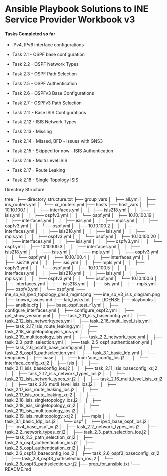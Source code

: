 # Ansible Playbook Solutions to INE Service Provider Workbook v3

#### Tasks Completed so far

- IPv4, IPv6 interface configurations
- Task 2.1 - OSPF base configuration
- Task 2.2 - OSPF Network Types
- Task 2.3 - OSPF Path Selection
- Task 2.5 - OSPF Authentication
- Task 2.6 - OSPFv3 Base Configurations
- Task 2.7 - OSPFv3 Path Selection

- Task 2.11 - Base ISIS Configurations
- Task 2.12 - ISIS Network Types
- Task 2.13 - Missing
- Task 2.14 - Missed, BFD - issues with GNS3
- Task 2.15 - Skipped for now - ISIS Authentication
- Task 2.16 - Multi Level ISIS
- Task 2.17 - Route Leaking
- Task 2.18 - Single Topology ISIS


Directory Structure

tree
.
├── directory_structure.txt
├── group_vars
│   ├── all.yml
│   ├── ios_routers.yml
│   └── xr_routers.yml
├── hosts
├── host_vars
│   ├── 10.10.100.1
│   │   ├── interfaces.yml
│   │   ├── isis218.yml
│   │   ├── isis.yml
│   │   ├── ospfv3.yml
│   │   └── ospf.yml
│   ├── 10.10.100.19
│   │   ├── interfaces.yml
│   │   ├── isis.yml
│   │   ├── mpls.yml
│   │   ├── ospfv3.yml
│   │   └── ospf.yml
│   ├── 10.10.100.2
│   │   ├── interfaces.yml
│   │   ├── isis218.yml
│   │   ├── isis.yml
│   │   ├── mpls.yml
│   │   ├── ospfv3.yml
│   │   └── ospf.yml
│   ├── 10.10.100.20
│   │   ├── interfaces.yml
│   │   ├── isis.yml
│   │   ├── ospfv3.yml
│   │   └── ospf.yml
│   ├── 10.10.100.3
│   │   ├── interfaces.yml
│   │   ├── isis218.yml
│   │   ├── isis.yml
│   │   ├── mpls.yml
│   │   ├── ospfv3.yml
│   │   └── ospf.yml
│   ├── 10.10.100.4
│   │   ├── interfaces.yml
│   │   ├── isis218.yml
│   │   ├── isis.yml
│   │   ├── mpls.yml
│   │   ├── ospfv3.yml
│   │   └── ospf.yml
│   ├── 10.10.100.5
│   │   ├── interfaces.yml
│   │   ├── isis218.yml
│   │   ├── isis.yml
│   │   ├── mpls.yml
│   │   ├── ospfv3.yml
│   │   └── ospf.yml
│   └── 10.10.100.6
│       ├── interfaces.yml
│       ├── isis218.yml
│       ├── isis.yml
│       ├── mpls.yml
│       ├── ospfv3.yml
│       └── ospf.yml
├── ine_sp_v3_ipv4_topology_gns3_mgmt.png
├── ine_sp_v3_isis_diagram.png
├── known_issues.md
├── lab_tasks.txt
├── LICENSE
├── playbooks
│   ├── ansible.cfg
│   ├── base_ospf_test_r1.yml
│   ├── configure_interfaces.yml
│   ├── configure_ospf2.yml
│   ├── get_show_version.yml
│   ├── task_2.11_isis_baseconfig.yml
│   ├── task_2.12_isis_networktypes.yml
│   ├── task_2.16_multi_level_isis.yml
│   ├── task_2.17_isis_route_leaking.yml
│   ├── task_2.18_singletopologyisis_ios.yml
│   ├── task_2.19_multitopology_isis.yml
│   ├── task_2.2_network_type.yml
│   ├── task_2.3_path_selection.yml
│   ├── task_2.5_ospf_authentication.yml
│   ├── task_2.6_ospf3_base_config.yml
│   ├── task_2.8_ospf3_pathselection.yml
│   ├── task_3.1_basic_ldp.yml
│   └── templates
│       ├── base
│       │   ├── interface_config_ios.j2
│       │   └── interface_config_xr.j2
│       ├── isis
│       │   ├── task_2.11_isis_baseconfig_ios.j2
│       │   ├── task_2.11_isis_baseconfig_xr.j2
│       │   ├── task_2.12_isis_network_types_ios.j2
│       │   ├── task_2.12_isis_network_types_xr.j2
│       │   ├── task_2.16_multi_level_isis_xr.j2
│       │   ├── task_2.16_mutli_level_isis_ios.j2
│       │   ├── task_2.17_isis_route_leaking_ios.j2
│       │   ├── task_2.17_isis_route_leaking_xr.j2
│       │   ├── task_2.18_isis_singletopology_ios.j2
│       │   ├── task_2.18_isis_singletopology_xr.j2
│       │   ├── task_2.19_isis_multitopology_ios.j2
│       │   └── task_2.19_isis_multitopology_xr.j2
│       ├── mpls
│       │   └── task_3.1_basic_ldp_ios.j2
│       └── ospf
│           ├── ipv4_base_ospf_ios.j2
│           ├── ipv4_base_ospf_xr.j2
│           ├── task_2.2_network_types_ios.j2
│           ├── task_2.2_network_types_xr.j2
│           ├── task_2.3_path_selection_ios.j2
│           ├── task_2.3_path_selection_xr.j2
│           ├── task_2.5_ospf_authentication_ios.j2
│           ├── task_2.5_ospf_authentication_xr.j2
│           ├── task_2.6_ospf3_baseconfig_ios.j2
│           ├── task_2.6_ospf3_baseconfig_xr.j2
│           ├── task_2.8_ospf3_pathselection_ios.j2
│           └── task_2.8_ospf3_pathselection_xr.j2
├── prep_for_ansible.txt
└── README.md
